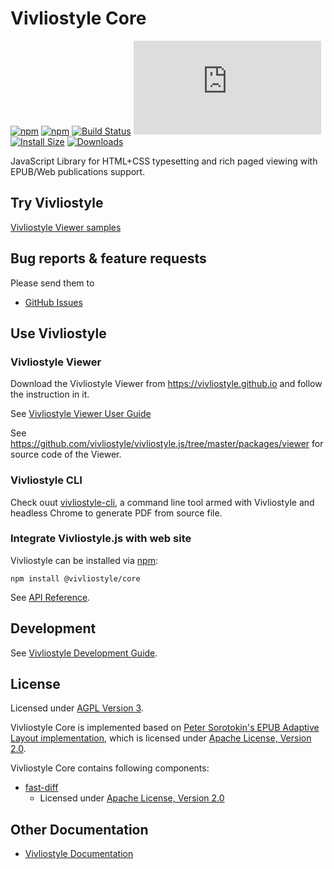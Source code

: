 # Vivliostyle Core

[![npm][npm]][npm-url]
[![npm][npm-next]][npm-url]
[![Build Status][build-status]][build-status-url]
[![deps][deps]][deps-url]
[![Install Size][size]][size-url]
[![Downloads][downloads]][downloads-url]

JavaScript Library for HTML+CSS typesetting and rich paged viewing with EPUB/Web publications support.

## Try Vivliostyle

[Vivliostyle Viewer samples](https://vivliostyle.org/samples/)

## Bug reports & feature requests

Please send them to

- [GitHub Issues](https://github.com/vivliostyle/vivliostyle.js/issues)

## Use Vivliostyle

### Vivliostyle Viewer

Download the Vivliostyle Viewer from <https://vivliostyle.github.io> and follow the instruction in it.

See [Vivliostyle Viewer User Guide](https://docs.vivliostyle.org/#/user-guide)

See <https://github.com/vivliostyle/vivliostyle.js/tree/master/packages/viewer> for source code of the Viewer.

### Vivliostyle CLI

Check ouut [vivliostyle-cli](https://github.com/vivliostyle/vivliostyle-cli/), a command line tool armed with Vivliostyle and headless Chrome to generate PDF from source file.

### Integrate Vivliostyle.js with web site

Vivliostyle can be installed via [npm](https://www.npmjs.com/package/@vivliostyle/core):

```
npm install @vivliostyle/core
```

See [API Reference](https://docs.vivliostyle.org/#/api).

## Development

See [Vivliostyle Development Guide](https://github.com/vivliostyle/vivliostyle.js/wiki/Development).

## License

Licensed under [AGPL Version 3](https://www.gnu.org/licenses/agpl-3.0.html).

Vivliostyle Core is implemented based on [Peter Sorotokin's EPUB Adaptive Layout implementation](https://github.com/sorotokin/adaptive-layout), which is licensed under [Apache License, Version 2.0](http://www.apache.org/licenses/LICENSE-2.0).

Vivliostyle Core contains following components:

- [fast-diff](https://www.npmjs.com/package/fast-diff)
  - Licensed under [Apache License, Version 2.0](http://www.apache.org/licenses/LICENSE-2.0)

## Other Documentation

- [Vivliostyle Documentation](https://docs.vivliostyle.org)

[npm]: https://img.shields.io/npm/v/@vivliostyle/core/latest
[npm-next]: https://img.shields.io/npm/v/@vivliostyle/core/next
[npm-url]: https://www.npmjs.com/package/@vivliostyle/core
[build-status]: https://travis-ci.org/vivliostyle/vivliostyle.js.svg
[build-status-url]: https://travis-ci.org/vivliostyle/vivliostyle.js
[deps]: https://img.shields.io/david/vivliostyle/vivliostyle.js?path=packages/core
[deps-url]: https://david-dm.org/vivliostyle/vivliostyle.js/?path=packages/core
[size]: https://packagephobia.now.sh/badge?p=@vivliostyle/core
[size-url]: https://packagephobia.now.sh/result?p=@vivliostyle/core
[downloads]: https://img.shields.io/npm/dw/@vivliostyle/core.svg
[downloads-url]: https://www.npmjs.com/package/@vivliostyle/core
